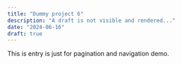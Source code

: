 ```yaml
---
title: "Dummy project 6"
description: "A draft is not visible and rendered..."
date: "2024-06-16"
draft: true
---
```


This is entry is just for pagination and navigation demo.
